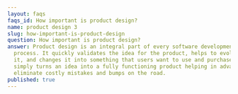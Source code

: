 ```yaml
---
layout: faqs
faqs_id: How important is product design?
name: product design 3
slug: how-important-is-product-design
question: How important is product design?
answer: Product design is an integral part of every software development
  process. It quickly validates the idea for the product, helps to evolve with
  it, and changes it into something that users want to use and purchase. It
  simply turns an idea into a fully functioning product helping in advance to
  eliminate costly mistakes and bumps on the road.
published: true
---
```

